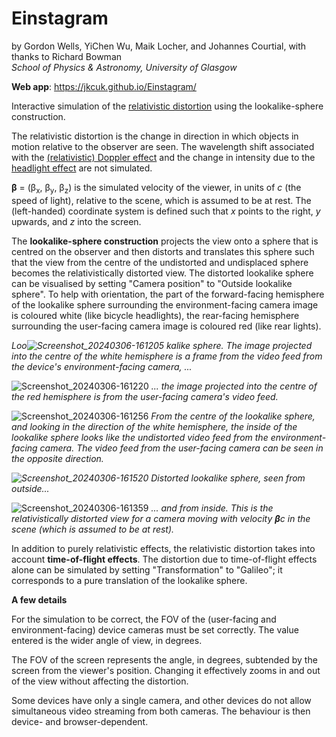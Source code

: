 # Einstagram
by Gordon Wells, YiChen Wu, Maik Locher, and Johannes Courtial, with thanks to Richard Bowman<br>
_School of Physics & Astronomy, University of Glasgow_

**Web app**: <href url="https://jkcuk.github.io/Einstagram/">https://jkcuk.github.io/Einstagram/</href>

Interactive simulation of the <a href="https://en.wikipedia.org/wiki/Relativistic_aberration">relativistic distortion</a> using the lookalike-sphere construction.   

The relativistic distortion is the change in direction in which objects in motion relative to the observer are seen.  The wavelength shift associated with the <a href="https://en.wikipedia.org/wiki/Relativistic_Doppler_effect">(relativistic) Doppler effect</a> and the change in intensity due to the <a href="https://en.wikipedia.org/wiki/Relativistic_beaming">headlight effect</a> are not simulated.

**β** = (β<sub>x</sub>, β<sub>y</sub>, β<sub>z</sub>) is the simulated velocity of the viewer, in units of _c_ (the speed of light), relative to the scene, which is assumed to be at rest. The (left-handed) coordinate system is defined such that _x_ points to the right, _y_ upwards, and _z_ into the screen.

The **lookalike-sphere construction** projects the view onto a sphere that is centred on the observer and then distorts and translates this sphere such that the view from the centre of the undistorted and undisplaced sphere becomes the relativistically distorted view.  The distorted lookalike sphere can be visualised by setting "Camera position" to "Outside lookalike sphere".  To help with orientation, the part of the forward-facing hemisphere of the lookalike sphere surrounding the environment-facing camera image is coloured white (like bicycle headlights), the rear-facing hemisphere surrounding the user-facing camera image is coloured red (like rear lights).


_Loo![Screenshot_20240306-161205](https://github.com/jkcuk/Einstagram/assets/44874423/c7f95514-6092-413c-949b-026289082481)
kalike sphere.  The image projected into the centre of the white hemisphere is a frame from the video feed from the device's environment-facing camera, ..._

![Screenshot_20240306-161220](https://github.com/jkcuk/Einstagram/assets/44874423/d7e7d967-3867-422c-bd58-e7d34953e20d)
_... the image projected into the centre of the red hemisphere is from the user-facing camera's video feed._

![Screenshot_20240306-161256](https://github.com/jkcuk/Einstagram/assets/44874423/8f58fd56-50b6-42c6-8533-f2926483e835)
_From the centre of the lookalike sphere, and looking in the direction of the white hemisphere, the inside of the lookalike sphere looks like the undistorted video feed from the environment-facing camera.  The video feed from the user-facing camera can be seen in the opposite direction._

_![Screenshot_20240306-161520](https://github.com/jkcuk/Einstagram/assets/44874423/fa8d7610-84bc-4be0-a441-d9aa926dac6d)
Distorted lookalike sphere, seen from outside..._

![Screenshot_20240306-161359](https://github.com/jkcuk/Einstagram/assets/44874423/3a1c56d9-0af4-4896-be24-5fd7bc9f952c)
_... and from inside.  This is the relativistically distorted view for a camera moving with velocity **β**_c_ in the scene (which is assumed to be at rest)._

In addition to purely relativistic effects, the relativistic distortion takes into account **time-of-flight effects**.  The distortion due to time-of-flight effects alone can be simulated by setting "Transformation" to "Galileo"; it corresponds to a pure translation of the lookalike sphere.

**A few details**

For the simulation to be correct, the FOV of the (user-facing and environment-facing) device cameras must be set correctly. The value entered is the wider angle of view, in degrees.

The FOV of the screen represents the angle, in degrees, subtended by the screen from the viewer's position.  Changing it effectively zooms in and out of the view without affecting the distortion.

Some devices have only a single camera, and other devices do not allow simultaneous video streaming from both cameras.  The behaviour is then device- and browser-dependent.
